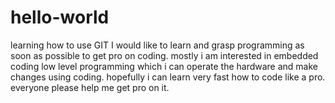 # hello-world
learning how to use GIT
I would like to learn and grasp programming as soon as possible to get pro on coding.
mostly i am interested in embedded coding low level programming which i can operate the hardware and make changes using coding.
hopefully i can learn very fast how to code like a pro.
everyone please help me get pro on it.
